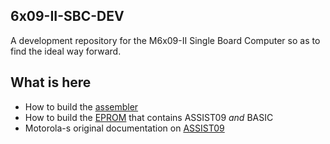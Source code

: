 ## 6x09-II-SBC-DEV

A development repository for the M6x09-II Single Board Computer so as to find the ideal way forward.

## What is here

* How to build the [assembler](/assembler/README.md)
* How to build the [EPROM](/core/README.md) that contains ASSIST09 _and_ BASIC
* Motorola-s original documentation on [ASSIST09](/doc/as11v2.pdf)
